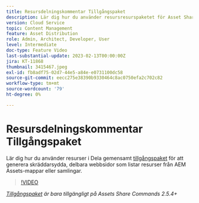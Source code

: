```yaml
---
title: Resursdelningskommentar Tillgångspaket
description: Lär dig hur du använder resursresurspaketet för Asset Share Common för att generera skräddarsydda, delningsbara webbsidor med resurser från AEM Assets-mappar eller samlingar.
version: Cloud Service
topic: Content Management
feature: Asset Distribution
role: Admin, Architect, Developer, User
level: Intermediate
doc-type: Feature Video
last-substantial-update: 2023-02-13T00:00:00Z
jira: KT-11868
thumbnail: 3415467.jpeg
exl-id: fb8adf75-02d7-44e5-a84e-e0731100dc58
source-git-commit: eecc275e38390b9330464c8ac0750efa2c702c82
workflow-type: tm+mt
source-wordcount: '79'
ht-degree: 0%

---
```


# Resursdelningskommentar Tillgångspaket

Lär dig hur du använder resurser i Dela gemensamt [tillgångspaket](https://opensource.adobe.com/asset-share-commons/pages/asset-kit/overview/) för att generera skräddarsydda, delbara webbsidor som listar resurser från AEM Assets-mappar eller samlingar.

>[!VIDEO](https://video.tv.adobe.com/v/3415467?quality=12&learn=on)

_[Tillgångspaket](https://opensource.adobe.com/asset-share-commons/pages/asset-kit/overview/) är bara tillgängligt på Assets Share Commands 2.5.4+_

